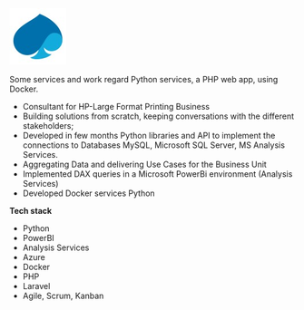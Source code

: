 
![job_hp_cpgmn.jpeg](job_hp_cpgmn.jpeg)


Some services and work regard Python services, a PHP web app,
using Docker.

- Consultant for HP-Large Format Printing Business
- Building solutions from scratch, keeping conversations with the different stakeholders;
- Developed in few months Python libraries and API to implement the connections to Databases MySQL,
Microsoft SQL Server, MS Analysis Services. 
- Aggregating Data and delivering Use Cases for the Business Unit 
- Implemented DAX queries in a Microsoft PowerBi environment (Analysis Services)
- Developed Docker services Python


**Tech stack**

- Python
- PowerBI
- Analysis Services
- Azure
- Docker
- PHP
- Laravel
- Agile, Scrum, Kanban